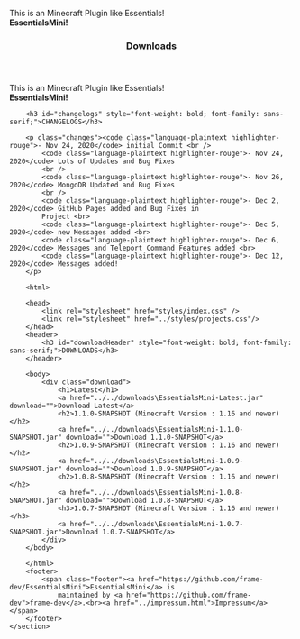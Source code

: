 This is an Minecraft Plugin like Essentials!\
**EssentialsMini!**
<html>
<link rel="stylesheet" href="styles\index.css">
    <header>
        <h3>Downloads</h3>
    </header>
<body>
    <section class="main-content">
        <p>This is an Minecraft Plugin like Essentials!<br />
            <strong>EssentialsMini!</strong>
        </p>

        <h3 id="changelogs" style="font-weight: bold; font-family: sans-serif;">CHANGELOGS</h3>

        <p class="changes"><code class="language-plaintext highlighter-rouge">- Nov 24, 2020</code> initial Commit <br />
            <code class="language-plaintext highlighter-rouge">- Nov 24, 2020</code> Lots of Updates and Bug Fixes
            <br />
            <code class="language-plaintext highlighter-rouge">- Nov 26, 2020</code> MongoDB Updated and Bug Fixes
            <br />
            <code class="language-plaintext highlighter-rouge">- Dec 2, 2020</code> GitHub Pages added and Bug Fixes in
            Project <br>
            <code class="language-plaintext highlighter-rouge">- Dec 5, 2020</code> new Messages added <br>
            <code class="language-plaintext highlighter-rouge">- Dec 6, 2020</code> Messages and Teleport Command Features added <br>
            <code class="language-plaintext highlighter-rouge">- Dec 12, 2020</code> Messages added!
        </p>

        <html>

        <head>
            <link rel="stylesheet" href="styles/index.css" />
            <link rel="stylesheet" href="../styles/projects.css"/>
        </head>
        <header>
            <h3 id="downloadHeader" style="font-weight: bold; font-family: sans-serif;">DOWNLOADS</h3>
        </header>

        <body>
            <div class="download">
                <h1>Latest</h1>
                <a href="../../downloads\EssentialsMini-Latest.jar" download="">Download Latest</a>
                <h2>1.1.0-SNAPSHOT (Minecraft Version : 1.16 and newer)</h2>
                <a href="../../downloads\EssentialsMini-1.1.0-SNAPSHOT.jar" download="">Download 1.1.0-SNAPSHOT</a>
                <h2>1.0.9-SNAPSHOT (Minecraft Version : 1.16 and newer)</h2>
                <a href="../../downloads\EssentialsMini-1.0.9-SNAPSHOT.jar" download="">Download 1.0.9-SNAPSHOT</a>
                <h2>1.0.8-SNAPSHOT (Minecraft Version : 1.16 and newer)</h2>
                <a href="../../downloads\EssentialsMini-1.0.8-SNAPSHOT.jar" download="">Download 1.0.8-SNAPSHOT</a>
                <h3>1.0.7-SNAPSHOT (Minecraft Version : 1.16 and newer)</h3>
                <a href="../../downloads\EssentialsMini-1.0.7-SNAPSHOT.jar">Download 1.0.7-SNAPSHOT</a>
            </div>
        </body>

        </html>
        <footer>
            <span class="footer"><a href="https://github.com/frame-dev/EssentialsMini">EssentialsMini</a> is
                maintained by <a href="https://github.com/frame-dev">frame-dev</a>.<br><a href="../impressum.html">Impressum</a></span>
        </footer>
    </section>
</body>
</html>
